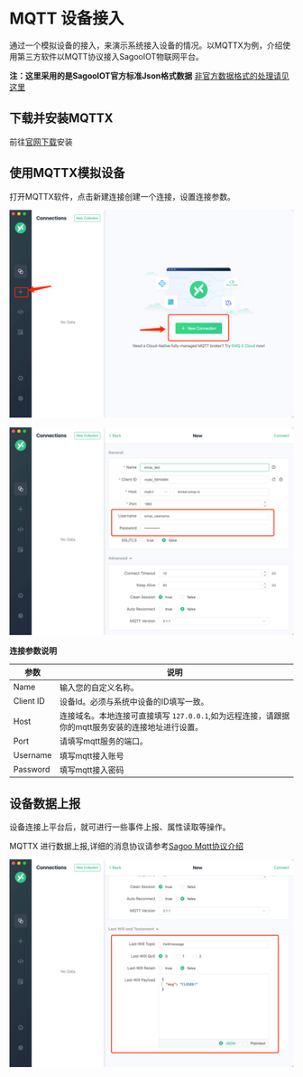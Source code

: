 # MQTT 设备接入

通过一个模拟设备的接入，来演示系统接入设备的情况。以MQTTX为例，介绍使用第三方软件以MQTT协议接入SagooIOT物联网平台。

**注：这里采用的是SagooIOT官方标准Json格式数据** [非官方数据格式的处理请见这里](mqtt2.md)

## 下载并安装MQTTX

前往[官网下载](https://mqttx.app/)安装

## 使用MQTTX模拟设备

打开MQTTX软件，点击新建连接创建一个连接，设置连接参数。

![mqttx-create](../imgs/device_access/mqttx-create.png)

![mqttx-user](../imgs/device_access/mqttx-user.png)

 **连接参数说明**

| 参数      | 说明                                                         |
| --------- | ------------------------------------------------------------ |
| Name      | 输入您的自定义名称。                                         |
| Client ID | 设备Id。必须与系统中设备的ID填写一致。                       |
| Host      | 连接域名。本地连接可直接填写 `127.0.0.1`,如为远程连接，请跟据你的mqtt服务安装的连接地址进行设置。 |
| Port      | 请填写mqtt服务的端口。                                       |
| Username  | 填写mqtt接入账号                                             |
| Password  | 填写mqtt接入密码                                             |



## 设备数据上报

设备连接上平台后，就可进行一些事件上报、属性读取等操作。

MQTTX 进行数据上报,详细的消息协议请参考[Sagoo Mqtt协议介绍](../../develop/protocol/mqtt.md)

![mqttx-willmessage](../imgs/device_access/mqttx-willmessage.png)

